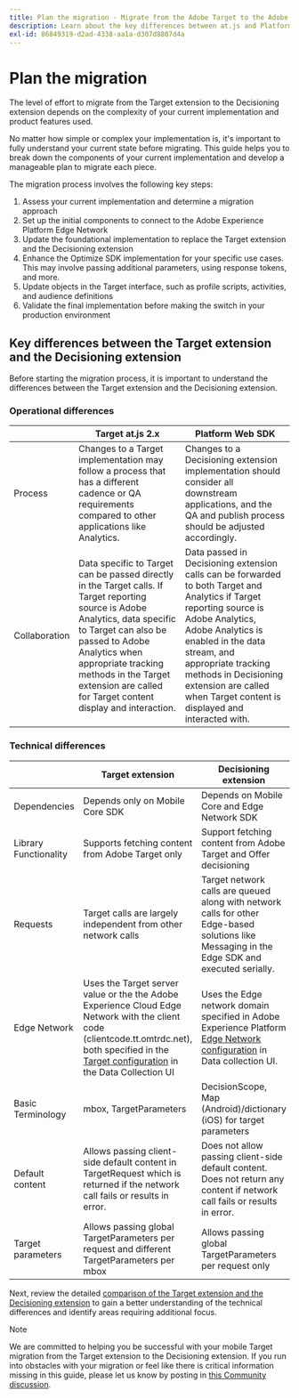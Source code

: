 ```yaml
---
title: Plan the migration - Migrate from the Adobe Target to the Adobe Journey Optimizer - Decisioning Mobile extension
description: Learn about the key differences between at.js and Platform Web SDK and how to plan your migration effort.
exl-id: 86849319-d2ad-4338-aa1a-d307d8807d4a
---
```

# Plan the migration

The level of effort to migrate from the Target extension to the Decisioning extension depends on the complexity of your current implementation and product features used.

No matter how simple or complex your implementation is, it's important to fully understand your current  state before migrating. This guide helps you to break down the components of your current implementation and develop a manageable plan to migrate each piece. 

The migration process involves the following key steps:

1. Assess your current implementation and determine a migration approach
1. Set up the initial components to connect to the Adobe Experience Platform Edge Network
1. Update the foundational implementation to replace the Target extension and the Decisioning extension
1. Enhance the Optimize SDK implementation for your specific use cases. This may involve passing additional parameters, using response tokens, and more.
1. Update objects in the Target interface, such as profile scripts, activities, and audience definitions
1. Validate the final implementation before making the switch in your production environment

## Key differences between the Target extension and the Decisioning extension

Before starting the migration process, it is important to understand the differences between the Target extension and the Decisioning extension.

### Operational differences

| | Target at.js 2.x | Platform Web SDK |
|---|---|---|
| Process | Changes to a Target implementation may follow a process that has a different cadence or QA requirements compared to other applications like Analytics. | Changes to a Decisioning extension implementation should consider all downstream applications, and the QA and publish process should be adjusted accordingly. |
| Collaboration | Data specific to Target can be passed directly in the Target calls. If Target reporting source is Adobe Analytics, data specific to Target can also be passed to Adobe Analytics when appropriate tracking methods in the Target extension are called for Target content display and interaction. | Data passed in Decisioning extension calls can be forwarded to both Target and Analytics if Target reporting source is Adobe Analytics, Adobe Analytics is enabled in the data stream, and appropriate tracking methods in Decisioning extension are called when Target content is displayed and interacted with. |

### Technical differences

| | Target extension | Decisioning extension |
|---|---|---|
| Dependencies | Depends only on Mobile Core SDK | Depends on Mobile Core and Edge Network SDK |
| Library Functionality | Supports fetching content from Adobe Target only | Support fetching content from Adobe Target  and Offer decisioning |
| Requests | Target calls are largely independent from other network calls | Target network calls are queued along with network calls for other Edge-based solutions like Messaging in the Edge SDK and executed serially. |
| Edge Network | Uses the Target server value or the the Adobe Experience Cloud Edge Network with the client code (clientcode.tt.omtrdc.net), both specified in the [Target configuration](https://developer.adobe.com/client-sdks/solution/adobe-target/#configure-the-target-extension-in-the-data-collection-ui) in the Data Collection UI | Uses the Edge network domain specified in Adobe Experience Platform [Edge Network configuration](https://developer.adobe.com/client-sdks/edge/edge-network/#configure-the-edge-network-extension-in-data-collection-ui) in Data collection UI. |
| Basic Terminology | mbox, TargetParameters | DecisionScope, Map (Android)/dictionary (iOS) for target parameters |
| Default content | Allows passing client-side default content in TargetRequest which is returned if the network call fails or results in error. | Does not allow passing client-side default content. Does not return any content if network call fails or results in error. |
| Target parameters | Allows passing global TargetParameters per request and different TargetParameters per mbox | Allows passing global TargetParameters per request only |

Next, review the detailed [comparison of the Target extension and the Decisioning extension](detailed-comparison.md) to gain a better understanding of the technical differences and identify areas requiring additional focus. 

>[!NOTE]
>
>We are committed to helping you be successful with your mobile Target migration from the Target extension to the Decisioning extension. If you run into obstacles with your migration or feel like there is critical information missing in this guide, please let us know by posting in [this Community discussion](https://experienceleaguecommunities.adobe.com/t5/adobe-experience-platform-data/tutorial-discussion-migrate-target-from-at-js-to-web-sdk/m-p/575587#M463).
